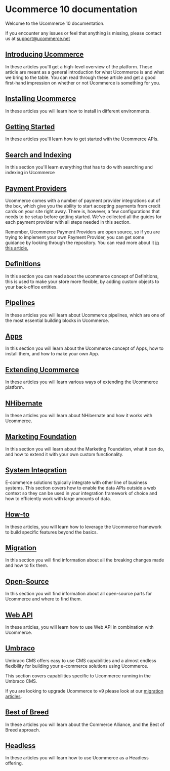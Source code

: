 # Ucommerce 10 documentation

Welcome to the Ucommerce 10 documentation.

If you encounter any issues or feel that anything is missing, please contact us at [support@ucommerce.net](mailto:support@ucommerce.net)

## [Introducing Ucommerce](quick-overview/content-plus-commerce.md)

In these articles you'll get a high-level overview of the platform. These article are meant as a general introduction for what Ucommerce is and what we bring to the table. You can read through these article and get a good first-hand impression on whether or not Ucommerce is something for you.

## [Installing Ucommerce](installing-ucommerce/system-requirements.md)

In these articles you will learn how to install in different environments.

## [Getting Started](getting-started/ucommerce-api-overview.md)

In these articles you'll learn how to get started with the Ucommerce APIs.

## [Search and Indexing](search-and-indexing/indexing/indexing-basics.md)

In this section you'll learn everything that has to do with searching and indexing in Ucommerce

## [Payment Providers](payment-providers/getting-started-payment-providers.md)

Ucommerce comes with a number of payment provider integrations out of the box, which give you the ability to start accepting payments from credit cards on your site right away. There is, however, a few configurations that needs to be setup before getting started. We've collected all the guides for each payment provider with all steps needed in this section.

Remember, Ucommerce Payment Providers are open source, so if you are trying to implement your own Payment Provider, you can get some guidance by looking through the repository. You can read more about it [in this article.](open-source/payment-provider-integration.md)

## [Definitions](definitions/definitions.md)

In this section you can read about the ucommerce concept of Definitions, this is used to make your store more flexible, by adding custom objects to your back-office entities.

## [Pipelines](pipelines/pipelines-overview/pipeline-overview.md)

In these articles you will learn about Ucommerce pipelines, which are one of the most essential building blocks in Ucommerce.

## [Apps](apps/what-is-an-app.md)

In this section you will learn about the Ucommerce concept of Apps, how to install them, and how to make your own App.

## [Extending Ucommerce](extending-ucommerce/register-a-component.md)

In these articles you will learn various ways of extending the Ucommerce platform.

## [NHibernate](nhibernate/save-custom-data-in-the-database.md)

In these articles you will learn about NHibernate and how it works with Ucommerce.

## [Marketing Foundation](marketing-foundation/getting-started-marketing.md)

In this section you will learn about the Marketing Foundation, what it can do, and how to extend it with your own custom functionality.

## [System Integration](system-integration/system-integration-overview.md)

E-commerce solutions typically integrate with other line of business systems. This section covers how to enable the data APIs outside a web context so they can be used in your integration framework of choice and how to efficiently work with large amounts of data.

## [How-to](how-to/Differentiate-catalogs-for-different-customers.md)

In these articles, you will learn how to leverage the Ucommerce framework to build specific features beyond the basics.

## [Migration](migration/migrating-to-v10/migrating-to-10.md)

In this section you will find information about all the breaking changes made and how to fix them.

## [Open-Source](open-source/payment-provider-integration.md)

In this section you will find information about all open-source parts for Ucommerce and where to find them.

## [Web API](web-api/add-a-new-web-service.md)

In these articles, you will learn how to use Web API in combination with Ucommerce.

## [Umbraco](umbraco/install-ucommerce-on-Umbraco.md)

Umbraco CMS offers easy to use CMS capabilities and a almost endless flexibility for building your e-commerce solutions using Ucommerce.

This section covers capabilities specific to Ucommerce running in the Umbraco CMS.

If you are looking to upgrade Ucommerce to v9 please look at our [migration articles](migration\migrating-to-v9/migrating-to-9.md).

## [Best of Breed](best-of-breed/getting-started.md)

In these articles you will learn about the Commerce Alliance, and the Best of Breed approach.

## [Headless](headless/getting-started/quick-start.md)

In these articles you will learn how to use Ucommerce as a Headless offering.